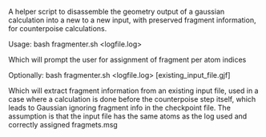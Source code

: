 A helper script to disassemble the geometry output of a gaussian calculation into a new to a new input, with preserved fragment information, for counterpoise calculations. 

Usage:
bash fragmenter.sh <logfile.log>

Which will prompt the user for assignment of fragment per atom indices

Optionally:
bash fragmenter.sh <logfile.log> [existing_input_file.gjf]

Which will extract fragment information from an existing input file, used in a case where a calculation is done before the counterpoise step itself, which leads to Gaussian ignoring fragment info in the checkpoint file. The assumption is that the input file has the same atoms as the log used and correctly assigned fragmets.msg